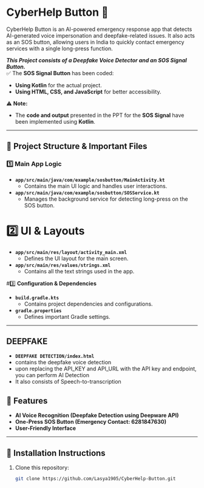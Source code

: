 # CyberHelp Button 🚨  

CyberHelp Button is an AI-powered emergency response app that detects AI-generated voice impersonation and deepfake-related issues. It also acts as an SOS button, allowing users in India to quickly contact emergency services with a single long-press function.  



***This Project consists of a Deepfake Voice Detector and an SOS Signal Button.***  
✅ The **SOS Signal Button** has been coded:  
- **Using Kotlin** for the actual project.  
- **Using HTML, CSS, and JavaScript** for better accessibility.  

⚠️ **Note:**  
- The **code and output** presented in the PPT for the **SOS Signal** have been implemented using **Kotlin**.
---

## 📂 Project Structure & Important Files  

### 1️⃣ **Main App Logic**  
- **`app/src/main/java/com/example/sosbutton/MainActivity.kt`**  
  - Contains the main UI logic and handles user interactions.  
- **`app/src/main/java/com/example/sosbutton/SOSService.kt`**  
  - Manages the background service for detecting long-press on the SOS button.  

# 2️⃣ **UI & Layouts**  
- **`app/src/main/res/layout/activity_main.xml`**  
  - Defines the UI layout for the main screen.  
- **`app/src/main/res/values/strings.xml`**  
  - Contains all the text strings used in the app.  

#3️⃣ **Configuration & Dependencies**  
- **`build.gradle.kts`**  
  - Contains project dependencies and configurations.  
- **`gradle.properties`**  
  - Defines important Gradle settings.  

---
## DEEPFAKE
- **`DEEPFAKE DETECTION/index.html`**
- contains the deepfake voice detection
- upon replacing the API_KEY  and API_URL with the API key and endpoint, you can perform AI     Detection
- It also consists of  Speech-to-transcription


## 🚀 Features  
- **AI Voice Recognition (Deepfake Detection using Deepware API)**  
- **One-Press SOS Button (Emergency Contact: 6281847630)**  
- **User-Friendly Interface**  

---

## 🔧 Installation Instructions  
1. Clone this repository:  
   ```sh
   git clone https://github.com/Lasya1905/CyberHelp-Button.git
